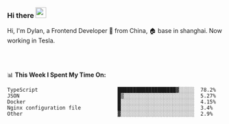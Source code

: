 ### Hi there <img src="https://media.giphy.com/media/hvRJCLFzcasrR4ia7z/giphy.gif" width="25px">

<!-- ![visitors](https://visitor-badge.glitch.me/badge?page_id=dislfyer.dislfyer) -->

Hi, I'm Dylan, a Frontend Developer 🚀 from China, 🏠 base in shanghai. Now working in Tesla.

<br/>
<br/>

📊 **This Week I Spent My Time On:**


<!--START_SECTION:waka-->

```text
TypeScript                          ███████████████████▓░░░░░  78.2%
JSON                                █▒░░░░░░░░░░░░░░░░░░░░░░░  5.27%
Docker                              █░░░░░░░░░░░░░░░░░░░░░░░░  4.15%
Nginx configuration file            █░░░░░░░░░░░░░░░░░░░░░░░░  3.4%
Other                               ▓░░░░░░░░░░░░░░░░░░░░░░░░  2.9%
```

<!--END_SECTION:waka-->

<!--
**About Me:**
 -->
